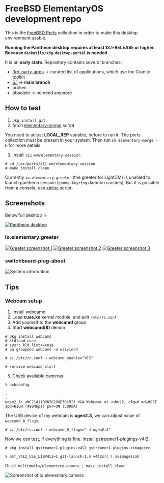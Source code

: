 # FreeBSD ElementaryOS development repo

This is the [FreeBSD Ports](https://cgit.freebsd.org/ports/) collection in order to make this desktop environment usable.

**Running the Pantheon desktop requires at least 13.1-RELEASE or higher. Because `deskutils/xdg-desktop-portal` is needed.**

It is an **early state**. Repository contains several branches:

* [3rd-party-apps](https://codeberg.org/olivierd/freebsd-ports-elementary/src/branch/3rd-party-apps) → curated list of applications, which use the Granite toolkit
* [6.1](https://codeberg.org/olivierd/freebsd-ports-elementary/src/branch/6.1) → **main branch**
* broken
* obsolete → no need anymore

## How to test

1. `pkg install git`
2. fetch [elementary-merge](https://codeberg.org/olivierd/freebsd-ports-elementary/raw/branch/master/Tools/scripts/elementary-merge) script

You need to adjust **LOCAL_REP** variable, before to run it. The ports collection must be present in your system. Then run `sh elementary-merge -h` for more details.

3. Install `x11-wm/elementary-session`

```
# cd /usr/ports/x11-wm/elementary-session
# make install clean
```

Currently `io.elementary.greeter` (the greeter for LightDM) is unabled to launch pantheon session (`gnome-keyring` daemon crashes). But it is possible from a console, use [xinitrc](https://codeberg.org/olivierd/freebsd-ports-elementary/raw/branch/master/xinitrc) script.

## Screenshots

Below full desktop ↓

[![Pantheon desktop](https://codeberg.org/olivierd/freebsd-ports-elementary/raw/branch/master/img/pantheon-desktop_55.png)](https://codeberg.org/freebsd-ports-elementary/raw/branch/master/img/pantheon-desktop.png)

### io.elementary.greeter

[![Greeter screenshot 1](https://codeberg.org/olivierd/freebsd-ports-elementary/raw/branch/master/img/io.elementary.greeter_55.png)](https://codeberg.org/freebsd-ports-elementary/raw/branch/master/img/io.elementary.greeter.png)
[![Greeter screenshot 2](https://codeberg.org/olivierd/freebsd-ports-elementary/raw/branch/master/img/io.elementary.greeter-01_55.png)](https://codeberg.org/freebsd-ports-elementary/raw/branch/master/img/io.elementary.greeter-01.png)
[![Greeter screenshot 3](https://codeberg.org/olivierd/freebsd-ports-elementary/raw/branch/master/img/io.elementary.greeter-02_55.png)](https://codeberg.org/freebsd-ports-elementary/raw/branch/master/img/io.elementary.greeter-02.png)

### switchboard-plug-about

![System information](https://codeberg.org/olivierd/freebsd-ports-elementary/raw/branch/master/img/switchboard-plug-about.png)

## Tips

### Webcam setup

1. Install webcamd
2. Load **cuse.ko** kernel module, and edit `/etc/rc.conf`
3. Add yourself to the **webcamd** group
4. Start **webcamd(8)** demon

```
# pkg install webcamd
# kldload cuse
# sysrc kld_list+=cuse
# pw groupmod webcamd -m olivierd

# vi /etc/rc.conf → webcamd_enable="YES"

# service webcamd start
```

5. Check available cameras

```
% usbconfig
.
.
.
ugen2.3: <NC2141102N70206E30LM21 VGA Webcam> at usbus2, cfg=0 md=HOST spd=HIGH (480Mbps) pwr=ON (500mA)
```

The USB device of my webcam is **ugen2.3**, we can adjust value of `webcamd_0_flags`.

	# vi /etc/rc.conf → webcamd_0_flags="-d ugen2.3"

Now we can test, if everything is fine. Install gstreamer1-plugings-v4l2.

	# pkg install gstreamer1-plugins-v4l2 gstreamer1-plugins-ximagesrc

	% GST_V4L2_USE_LIBV4L2=1 gst-launch-1.0 v4l2src ! xvimagesink

Or `cd multimedia/elementary-camera ; make install clean`

![Screenshot of io.elementary.camera](https://codeberg.org/olivierd/freebsd-ports-elementary/raw/branch/master/img/io.elementary.camera.png)
